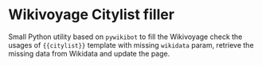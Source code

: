 # Wikivoyage Citylist filler

Small Python utility based on `pywikibot` to fill the Wikivoyage 
check the usages of `{{citylist}}` template with missing `wikidata` param, 
retrieve the missing data from Wikidata and update the page.
